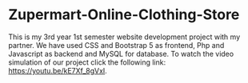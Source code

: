 # Zupermart-Online-Clothing-Store
This is my 3rd year 1st semester website development project with my partner. We have used CSS and Bootstrap 5 as frontend, Php and Javascript as backend and MySQL for database.
To watch the video simulation of our project click the following link: 
https://youtu.be/kE7Xf_8gVxI.
